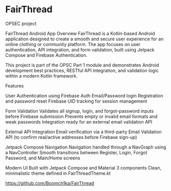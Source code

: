 # FairThread
OPSEC project

FairThread Android App Overview
FairThread is a Kotlin-based Android application designed to create a smooth and secure user experience for an online clothing or community platform. The app focuses on user authentication, API integration, and form validation, built using Jetpack Compose and Firebase Authentication.

This project is part of the OPSC Part 1 module and demonstrates Android development best practices, RESTful API integration, and validation logic within a modern Kotlin framework.

Features

User Authentication using Firebase Auth
Email/Password login
Registration and password reset
Firebase UID tracking for session management

Form Validation
Validates all signup, login, and forgot-password inputs before Firebase submission
Prevents empty or invalid email formats and weak passwords
Integration ready for an external email validation API

External API Integration
Email verification via a third-party Email Validation API (to confirm real/active addresses before Firebase sign-up)

Jetpack Compose Navigation
Navigation handled through a NavGraph using a NavController
Smooth transitions between Register, Login, Forgot Password, and Main/Home screens

Modern UI
Built with Jetpack Compose and Material 3 components
Clean, minimalistic theme defined in FairThreadTheme.kt


https://github.com/Boomch1ka/FairThread